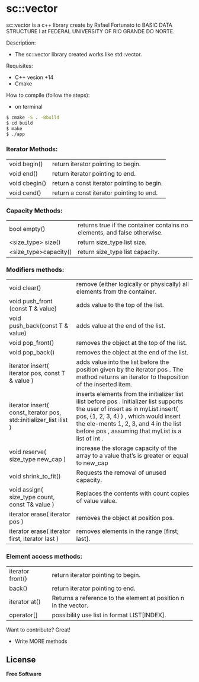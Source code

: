 # sc::vector

sc::vector is a c++ library create by Rafael Fortunato to BASIC DATA STRUCTURE I at FEDERAL UNIVERSITY OF RIO GRANDE DO NORTE. 

Description:
  - The sc::vector library created works like std::vector.

Requisites:
  - C++ vesion +14
  - Cmake
 
  How to compile (follow the steps):
 - on terminal
```sh
$ cmake -S . -Bbuild
$ cd build
$ make
$ ./app
```

### Iterator Methods:
|  |  |
| ------ | ------ |
| void begin() | return iterator pointing to begin. |
| void end() | return iterator pointing to end. |
| void cbegin() | return a const iterator pointing to begin. |
| void cend() | return a const iterator pointing to end. |

### Capacity Methods:
|  |  |
| ------ | ------ |
| bool empty() | returns true if the container contains no elements, and false otherwise. |
| <size_type> size() | return size_type list size. |
| <size_type>capacity() | return size_type list capacity. |

### Modifiers methods:
|  |  |
| ------ | ------ |
| void clear() | remove (either logically or physically) all elements from the container. |
| void push_front (const T & value) | adds value to the top of the list. |
| void push_back(const T & value) | adds value at the end of the list. |
| void pop_front() | removes the object at the top of the list. |
| void pop_back() | removes the object at the end of the list. |
| iterator insert( iterator pos, const T & value ) | adds value into the list before the position given by the iterator pos . The method returns an iterator to theposition of the inserted item. |
| iterator insert( const_iterator pos, std::initializer_list<T> ilist ) | inserts elements from the initializer list ilist before pos . Initializer list supports the user of insert as in myList.insert( pos, {1, 2, 3, 4} ) , which would insert the ele-ments 1, 2, 3, and 4 in the list before pos , assuming that myList is a list of int . |
| void reserve( size_type new_cap ) | increase the storage capacity of the array to a value that’s is greater or equal to new_cap |
| void shrink_to_fit() | Requests the removal of unused capacity. |
| void assign( size_type count, const T& value ) | Replaces the contents with count copies of value value. |
| iterator erase( iterator pos )| removes the object at position pos. |
| iterator erase( iterator first, iterator last )| removes elements in the range [first; last]. |

### Element access methods:
|  |  |
| ------ | ------ |
| iterator front() | return iterator pointing to begin. |
| back() | return iterator pointing to end. |
| iterator at() | Returns a reference to the element at position n in the vector. |
| operator[] | possibility use list in format LIST[INDEX]. |

Want to contribute? Great!
 - Write MORE methods

License
----
**Free Software**

[rafael]: <https://github.com/Obelixlelul>
   
